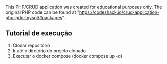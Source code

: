 This PHP/CRUD application was created for educational purposes only. The original PHP code can be found at "https://codeshack.io/crud-application-php-pdo-mysql/#packages".

## Tutorial de execução
1. Clonar repositório
2. Ir até o diretório do projeto clonado
3. Executar o docker compose (docker compose up -d)
